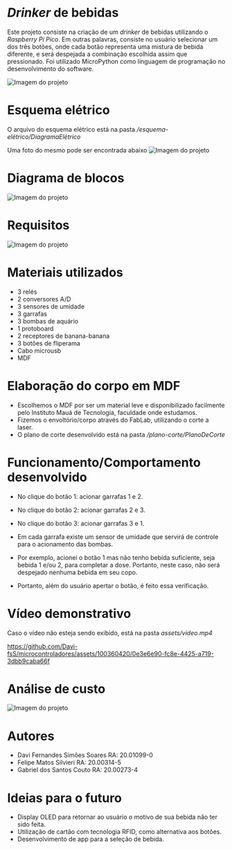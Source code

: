 # *Drinker* de bebidas

Este projeto consiste na criação de um *drinker* de bebidas utilizando o *Raspberry Pi Pico*. 
Em outras palavras, consiste no usuário selecionar um dos três botões, onde cada botão representa uma mistura de bebida diferente, e será despejada a combinação escolhida assim que pressionado.
Foi utilizado MicroPython como linguagem de programação no desenvolvimento do software.

![Imagem do projeto](assets/imagem_projeto.jpg)

# Esquema elétrico
O arquivo do esquema elétrico está na pasta */esquema-elétrico/DiagramaElétrico*

Uma foto do mesmo pode ser encontrada abaixo
![Imagem do projeto](assets/DiagramaEletrico.png)

# Diagrama de blocos
![Imagem do projeto](assets/DiagramaBlocos.png)

# Requisitos
![Imagem do projeto](assets/requisitos.jpg)

# Materiais utilizados
- 3 relés
- 2 conversores A/D
- 3 sensores de umidade
- 3 garrafas
- 3 bombas de aquário
- 1 protoboard
- 2 receptores de banana-banana
- 3 botões de fliperama
- Cabo microusb
- MDF

# Elaboração do corpo em MDF
- Escolhemos o MDF por ser um material leve e disponibilizado facilmente pelo Instituto Mauá de Tecnologia, faculdade onde estudamos.
- Fizemos o envoltório/corpo através do FabLab, utilizando o corte a laser. 
- O plano de corte desenvolvido está na pasta */plano-corte/PlanoDeCorte*

# Funcionamento/Comportamento desenvolvido

- No clique do botão 1: acionar garrafas 1 e 2.
- No clique do botão 2: acionar garrafas 2 e 3.
- No clique do botão 3: acionar garrafas 3 e 1.

- Em cada garrafa existe um sensor de umidade que servirá de controle para o acionamento das bombas. 

- Por exemplo, acionei o botão 1 mas não tenho bebida suficiente, seja bebida 1 e/ou 2, para completar a dose. Portanto, neste caso, não será despejado nenhuma bebida em seu copo.

- Portanto, além do usuário apertar o botão, é feito essa verificação.

# Vídeo demonstrativo

Caso o vídeo não esteja sendo exibido, está na pasta *assets/video.mp4*

https://github.com/Davi-fsS/microcontroladores/assets/100360420/0e3e6e90-fc8e-4425-a719-3dbb9caba66f

# Análise de custo
![Imagem do projeto](assets/precificacao.png)

# Autores
- Davi Fernandes Simões Soares      RA: 20.01099-0
- Felipe Matos Silvieri				RA: 20.00314-5
- Gabriel dos Santos Couto			RA: 20.00273-4


# Ideias para o futuro
- Display OLED para retornar ao usuário o motivo de sua bebida não ter sido feita.
- Utilização de cartão com tecnologia RFID, como alternativa aos botões.
- Desenvolvimento de app para a seleção de bebida.
